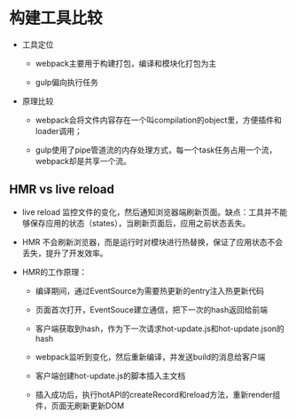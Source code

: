 # 构建工具比较

* 工具定位

  - webpack主要用于构建打包，编译和模块化打包为主

  - gulp偏向执行任务

* 原理比较

  - webpack会将文件内容存在一个叫compilation的object里，方便插件和loader调用；
  
  - gulp使用了pipe管道流的内存处理方式，每一个task任务占用一个流，webpack却是共享一个流。

## HMR vs live reload

* live reload 监控文件的变化，然后通知浏览器端刷新页面。缺点：工具并不能够保存应用的状态（states），当刷新页面后，应用之前状态丢失。

* HMR 不会刷新浏览器，而是运行时对模块进行热替换，保证了应用状态不会丢失，提升了开发效率。

* HMR的工作原理：

  - 编译期间，通过EventSource为需要热更新的entry注入热更新代码

  - 页面首次打开，EventSouce建立通信，把下一次的hash返回给前端

  - 客户端获取到hash，作为下一次请求hot-update.js和hot-update.json的hash

  - webpack监听到变化，然后重新编译，并发送build的消息给客户端

  - 客户端创建hot-update.js的脚本插入主文档

  - 插入成功后，执行hotAPI的createRecord和reload方法，重新render组件，页面无刷新更新DOM